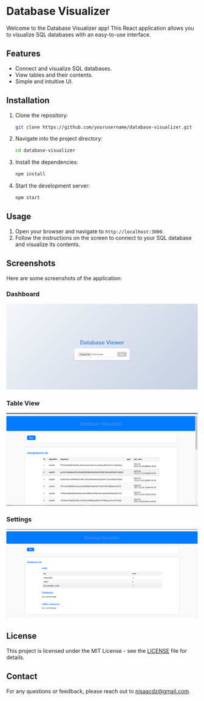 # Database Visualizer

Welcome to the Database Visualizer app! This React application allows you to visualize SQL databases with an easy-to-use interface.

## Features

- Connect and visualize SQL databases.
- View tables and their contents.
- Simple and intuitive UI.

## Installation

1. Clone the repository:
    ```bash
    git clone https://github.com/yourusername/database-visualizer.git
    ```

2. Navigate into the project directory:
    ```bash
    cd database-visualizer
    ```

3. Install the dependencies:
    ```bash
    npm install
    ```

4. Start the development server:
    ```bash
    npm start
    ```

## Usage

1. Open your browser and navigate to `http://localhost:3000`.
2. Follow the instructions on the screen to connect to your SQL database and visualize its contents.

## Screenshots

Here are some screenshots of the application:

### Dashboard
![Landing Page](./.screenshots/loading_page.png)

### Table View
![Table View](./.screenshots/table_view.png)

### Settings
![Invalid File](./.screenshots/invalid_file.png)

## License

This project is licensed under the MIT License - see the [LICENSE](./LICENSE) file for details.

## Contact

For any questions or feedback, please reach out to [nisaacdz@gmail.com](mailto:nisaacdz@gmail.com).
